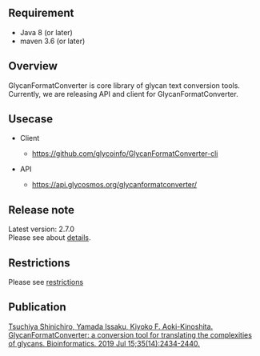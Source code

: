 ## Requirement
* Java 8 (or later)
* maven 3.6 (or later)

## Overview
GlycanFormatConverter is core library of glycan text conversion tools.\
Currently, we are releasing API and client for GlycanFormatConverter.

## Usecase
* Client
  * https://github.com/glycoinfo/GlycanFormatConverter-cli


* API
  * https://api.glycosmos.org/glycanformatconverter/

## Release note

Latest version: 2.7.0\
Please see about [details](CHANGELOG.md#261-21210608).

## Restrictions
Please see [restrictions](RESTRICTIONS.md#conversion-260-or-later)

## Publication
[Tsuchiya Shinichiro, Yamada Issaku, Kiyoko F. Aoki-Kinoshita. GlycanFormatConverter: a conversion tool for translating the complexities of glycans. Bioinformatics. 2019 Jul 15;35(14):2434-2440.](https://pubmed.ncbi.nlm.nih.gov/30535258/)
